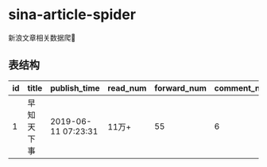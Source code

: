 # sina-article-spider
新浪文章相关数据爬🐛
## 表结构
| id | title | publish_time | read_num| forward_num | comment_num | like_num | created_time | updated_time |
| --- | --- | --- | --- | --- | --- | --- | --- | --- |
| 1 | 早知天下事 | 2019-06-11 07:23:31 | 11万+ | 55 | 6 | 58 |1559611469 | 1559611469 |
